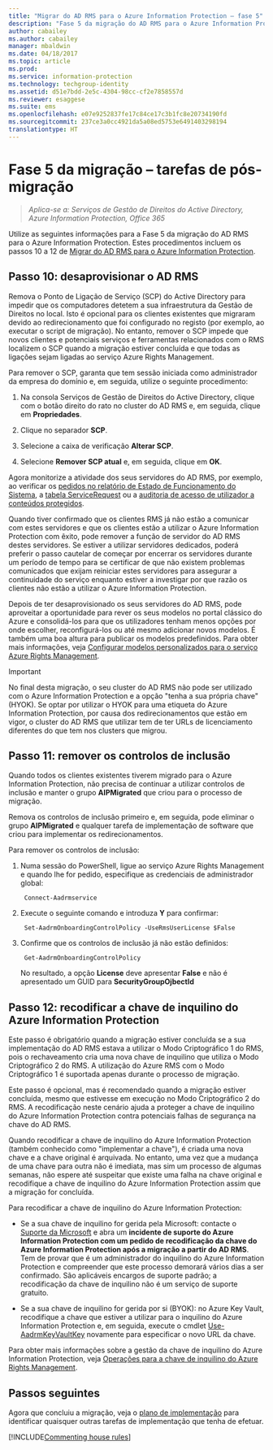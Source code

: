 ```yaml
---
title: "Migrar do AD RMS para o Azure Information Protection – fase 5"
description: "Fase 5 da migração do AD RMS para o Azure Information Protection, que abrange os passos 10 a 12 de Migrar do AD RMS para o Azure Information Protection."
author: cabailey
ms.author: cabailey
manager: mbaldwin
ms.date: 04/18/2017
ms.topic: article
ms.prod: 
ms.service: information-protection
ms.technology: techgroup-identity
ms.assetid: d51e7bdd-2e5c-4304-98cc-cf2e7858557d
ms.reviewer: esaggese
ms.suite: ems
ms.openlocfilehash: e07e9252837fe17c84ce17c3b1fc8e20734190fd
ms.sourcegitcommit: 237ce3a0cc4921da5a08ed5753e6491403298194
translationtype: HT
---
```

# <a name="migration-phase-5---post-migration-tasks"></a>Fase 5 da migração – tarefas de pós-migração

>*Aplica-se a: Serviços de Gestão de Direitos do Active Directory, Azure Information Protection, Office 365*


Utilize as seguintes informações para a Fase 5 da migração do AD RMS para o Azure Information Protection. Estes procedimentos incluem os passos 10 a 12 de [Migrar do AD RMS para o Azure Information Protection](migrate-from-ad-rms-to-azure-rms.md).

## <a name="step-10-deprovison-ad-rms"></a>Passo 10: desaprovisionar o AD RMS

Remova o Ponto de Ligação de Serviço (SCP) do Active Directory para impedir que os computadores detetem a sua infraestrutura da Gestão de Direitos no local. Isto é opcional para os clientes existentes que migraram devido ao redirecionamento que foi configurado no registo (por exemplo, ao executar o script de migração). No entanto, remover o SCP impede que novos clientes e potenciais serviços e ferramentas relacionados com o RMS localizem o SCP quando a migração estiver concluída e que todas as ligações sejam ligadas ao serviço Azure Rights Management. 

Para remover o SCP, garanta que tem sessão iniciada como administrador da empresa do domínio e, em seguida, utilize o seguinte procedimento:

1. Na consola Serviços de Gestão de Direitos do Active Directory, clique com o botão direito do rato no cluster do AD RMS e, em seguida, clique em **Propriedades**.

2. Clique no separador **SCP**.

3. Selecione a caixa de verificação **Alterar SCP**.

4. Selecione **Remover SCP atual** e, em seguida, clique em **OK**.

Agora monitorize a atividade dos seus servidores do AD RMS, por exemplo, ao verificar os [pedidos no relatório de Estado de Funcionamento do Sistema](https://technet.microsoft.com/library/ee221012%28v=ws.10%29.aspx), a [tabela ServiceRequest](http://technet.microsoft.com/library/dd772686%28v=ws.10%29.aspx) ou a [auditoria de acesso de utilizador a conteúdos protegidos](http://social.technet.microsoft.com/wiki/contents/articles/3440.ad-rms-frequently-asked-questions-faq.aspx). 

Quando tiver confirmado que os clientes RMS já não estão a comunicar com estes servidores e que os clientes estão a utilizar o Azure Information Protection com êxito, pode remover a função de servidor do AD RMS destes servidores. Se estiver a utilizar servidores dedicados, poderá preferir o passo cautelar de começar por encerrar os servidores durante um período de tempo para se certificar de que não existem problemas comunicados que exijam reiniciar estes servidores para assegurar a continuidade do serviço enquanto estiver a investigar por que razão os clientes não estão a utilizar o Azure Information Protection.

Depois de ter desaprovisionado os seus servidores do AD RMS, pode aproveitar a oportunidade para rever os seus modelos no portal clássico do Azure e consolidá-los para que os utilizadores tenham menos opções por onde escolher, reconfigurá-los ou até mesmo adicionar novos modelos. É também uma boa altura para publicar os modelos predefinidos. Para obter mais informações, veja [Configurar modelos personalizados para o serviço Azure Rights Management](../deploy-use/configure-custom-templates.md).

>[!IMPORTANT]
> No final desta migração, o seu cluster do AD RMS não pode ser utilizado com o Azure Information Protection e a opção "tenha a sua própria chave" (HYOK). Se optar por utilizar o HYOK para uma etiqueta do Azure Information Protection, por causa dos redirecionamentos que estão em vigor, o cluster do AD RMS que utilizar tem de ter URLs de licenciamento diferentes do que tem nos clusters que migrou.

## <a name="step-11-remove-onboarding-controls"></a>Passo 11: remover os controlos de inclusão

Quando todos os clientes existentes tiverem migrado para o Azure Information Protection, não precisa de continuar a utilizar controlos de inclusão e manter o grupo **AIPMigrated** que criou para o processo de migração. 

Remova os controlos de inclusão primeiro e, em seguida, pode eliminar o grupo **AIPMigrated** e qualquer tarefa de implementação de software que criou para implementar os redirecionamentos.

Para remover os controlos de inclusão:

1. Numa sessão do PowerShell, ligue ao serviço Azure Rights Management e quando lhe for pedido, especifique as credenciais de administrador global:

        Connect-Aadrmservice

2. Execute o seguinte comando e introduza **Y** para confirmar:

        Set-AadrmOnboardingControlPolicy -UseRmsUserLicense $False

3. Confirme que os controlos de inclusão já não estão definidos:

        Get-AadrmOnboardingControlPolicy

    No resultado, a opção **License** deve apresentar **False** e não é apresentado um GUID para **SecurityGroupOjbectId**

## <a name="step-12-re-key-your-azure-information-protection-tenant-key"></a>Passo 12: recodificar a chave de inquilino do Azure Information Protection
Este passo é obrigatório quando a migração estiver concluída se a sua implementação do AD RMS estava a utilizar o Modo Criptográfico 1 do RMS, pois o rechaveamento cria uma nova chave de inquilino que utiliza o Modo Criptográfico 2 do RMS. A utilização do Azure RMS com o Modo Criptográfico 1 é suportada apenas durante o processo de migração.

Este passo é opcional, mas é recomendado quando a migração estiver concluída, mesmo que estivesse em execução no Modo Criptográfico 2 do RMS. A recodificação neste cenário ajuda a proteger a chave de inquilino do Azure Information Protection contra potenciais falhas de segurança na chave do AD RMS.

Quando recodificar a chave de inquilino do Azure Information Protection (também conhecido como "implementar a chave"), é criada uma nova chave e a chave original é arquivada. No entanto, uma vez que a mudança de uma chave para outra não é imediata, mas sim um processo de algumas semanas, não espere até suspeitar que existe uma falha na chave original e recodifique a chave de inquilino do Azure Information Protection assim que a migração for concluída.

Para recodificar a chave de inquilino do Azure Information Protection:

- Se a sua chave de inquilino for gerida pela Microsoft: contacte o [Suporte da Microsoft](../get-started/information-support.md#to-contact-microsoft-support) e abra um **incidente de suporte do Azure Information Protection com um pedido de recodificação da chave do Azure Information Protection após a migração a partir do AD RMS**. Tem de provar que é um administrador do inquilino do Azure Information Protection e compreender que este processo demorará vários dias a ser confirmado. São aplicáveis encargos de suporte padrão; a recodificação da chave de inquilino não é um serviço de suporte gratuito.

- Se a sua chave de inquilino for gerida por si (BYOK): no Azure Key Vault, recodifique a chave que estiver a utilizar para o inquilino do Azure Information Protection e, em seguida, execute o cmdlet [Use-AadrmKeyVaultKey](/powershell/aadrm/vlatest/use-aadrmkeyvaultkey) novamente para especificar o novo URL da chave. 

Para obter mais informações sobre a gestão da chave de inquilino do Azure Information Protection, veja [Operações para a chave de inquilino do Azure Rights Management](../deploy-use/operations-tenant-key.md).

## <a name="next-steps"></a>Passos seguintes

Agora que concluiu a migração, veja o [plano de implementação](deployment-roadmap.md) para identificar quaisquer outras tarefas de implementação que tenha de efetuar.

[!INCLUDE[Commenting house rules](../includes/houserules.md)]

